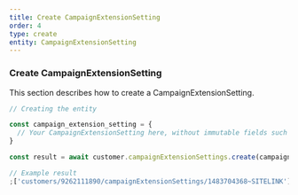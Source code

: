 ```yaml
---
title: Create CampaignExtensionSetting
order: 4
type: create
entity: CampaignExtensionSetting
---
```


### Create CampaignExtensionSetting

This section describes how to create a CampaignExtensionSetting.

```javascript
// Creating the entity

const campaign_extension_setting = {
  // Your CampaignExtensionSetting here, without immutable fields such as resource_name
}

const result = await customer.campaignExtensionSettings.create(campaign_extension_setting)
```

```javascript
// Example result
;['customers/9262111890/campaignExtensionSettings/1483704368~SITELINK']
```
